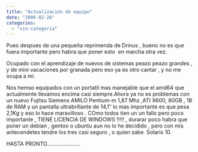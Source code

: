 ```yaml
---
title: "Actualización de equipo"
date: "2006-02-26"
categories: 
  - "sin-categoria"
---
```


Pues despues de una pequeña reprimenda de Drinus , bueno no es que fuera importante pero habra que poner esto  en marcha otra vez.

Ocupado con el aprendizaje de nuevos de sistemas peazo peazo grandes , y de mini vacaciones por granada pero eso ya es otro cantar , y no me ocupa a mi.

Nos hemso equipados con un portatil mas manejable que el amd64 que actualmente llevamos encima casi siempre.Ahora ya no es problemas con un nuevo Fujitsu Siemens AMILO Pentium-m 1,87 Mhz ,ATI X600, 80GB , 1B de RAM y un pantalla ultrabrillante de 14,1" lo mas importante es que pesa 2,1Kg y eso lo hace maravilloso . COmo todos tien un un fallo pero poco importante , TIENE LICENCIA DE WINDOWS !!!!! , durarar poco habra que poner un debian , gentoo o ubuntu aun no lo he decidido , pero con mis antecendetes tendre los tres casi seguro , o quien sabe  Solaris 10.

HASTA PRONTO......................
